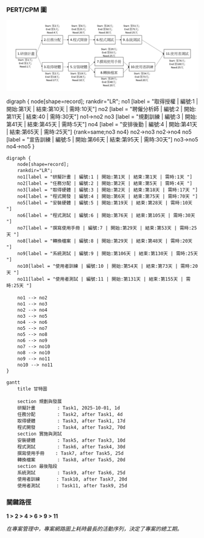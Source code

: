 ### PERT/CPM 圖
![PERT/CPM 圖](./w2_PERT_CPM.png)


digraph {
	node[shape=record];
	rankdir="LR";
    no1 [label = "取得授權 | 編號:1 | 開始:第1天 | 結束:第10天 | 需時:10天"]
    no2 [label = "聘僱分析師 | 編號:2 | 開始:第11天 | 結束:40 | 需時:30天"]
    no1->no2
    no3 [label = "規劃訓練 | 編號:3 | 開始:第41天 | 結束:第45天 | 需時:5天"]
    no4 [label = "安排後勤 | 編號:4 | 開始:第41天 | 結束:第65天 | 需時:25天"]
    {rank=same;no3 no4}
    no2->no3
    no2->no4
    no5 [label = "宣告訓練 | 編號:5 | 開始:第66天 | 結束:第95天 | 需時:30天"]
    no3->no5
    no4->no5
}

``` mermaid
digraph {
	node[shape=record];
	rankdir="LR";
	no1[label = "研擬計畫 | 編號:1 | 開始:第1天 | 結束:第1天 | 需時:1天 "]
	no2[label = "任務分配 | 編號:2 | 開始:第2天 | 結束:第5天 | 需時:4天 "]
	no3[label = "取得硬體 | 編號:3 | 開始:第2天 | 結束:第18天 | 需時:17天 "]
	no4[label = "程式開發 | 編號:4 | 開始:第6天 | 結束:第75天 | 需時:70天 "]
	no5[label = "安裝硬體 | 編號:5 | 開始:第19天 | 結束:第28天 | 需時:10天 "]
	no6[label = "程式測試 | 編號:6 | 開始:第76天 | 結束:第105天 | 需時:30天 "]
	no7[label = "撰寫使用手冊 | 編號:7 | 開始:第29天 | 結束:第53天 | 需時:25天 "]
	no8[label = "轉換檔案 | 編號:8 | 開始:第29天 | 結束:第48天 | 需時:20天 "]
	no9[label = "系統測試 | 編號:9 | 開始:第106天 | 結束:第130天 | 需時:25天 "]
	no10[label = "使用者訓練 | 編號:10 | 開始:第54天 | 結束:第73天 | 需時:20天 "]
	no11[label = "使用者測試 | 編號:11 | 開始:第131天 | 結束:第155天 | 需時:25天 "]

	no1 --> no2
	no1 --> no3
	no2 --> no4
	no3 --> no5
	no4 --> no6
	no5 --> no7
	no5 --> no8
	no6 --> no9
	no7 --> no10
	no8 --> no10
	no9 --> no11
	no10 --> no11
}
```

```mermaid
gantt
    title 甘特圖

    section 規劃與發展
    研擬計畫        : Task1, 2025-10-01, 1d
    任務分配        : Task2, after Task1, 4d
    取得硬體        : Task3, after Task1, 17d
    程式開發        : Task4, after Task2, 70d
    section 實施與測試
    安裝硬體        : Task5, after Task3, 10d
    程式測試        : Task6, after Task4, 30d
    撰寫使用手冊    : Task7, after Task5, 25d
    轉換檔案        : Task8, after Task5, 20d
    section 最後階段
    系統測試        : Task9, after Task6, 25d
    使用者訓練      : Task10, after Task7, 20d
    使用者測試      : Task11, after Task9, 25d
```

### 關鍵路徑
**1 > 2 > 4 > 6 > 9 > 11**

*在專案管理中，專案網路圖上耗時最長的活動序列，決定了專案的總工期。*
